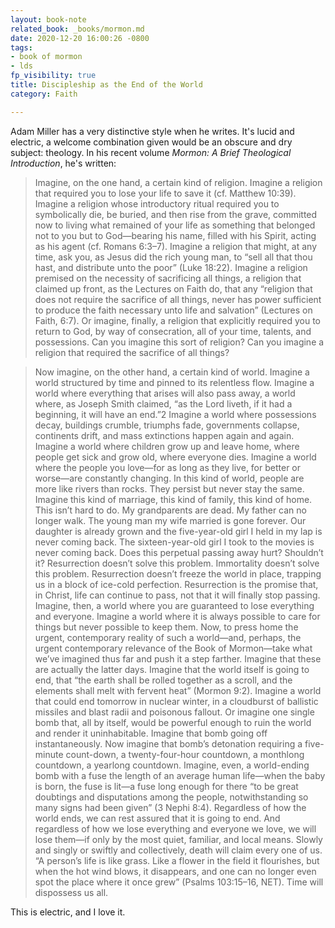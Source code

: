```yaml
---
layout: book-note
related_book: _books/mormon.md
date: 2020-12-20 16:00:26 -0800
tags:
- book of mormon
- lds
fp_visibility: true
title: Discipleship as the End of the World
category: Faith

---
```

Adam Miller has a very distinctive style when he writes. It's lucid and electric, a welcome combination given would be an obscure and dry subject: theology. In his recent volume _Mormon: A Brief Theological Introduction_, he's written:

> Imagine, on the one hand, a certain kind of religion. Imagine a religion that required you to lose your life to save it (cf. Matthew 10:39). Imagine a religion whose introductory ritual required you to symbolically die, be buried, and then rise from the grave, committed now to living what remained of your life as something that belonged not to you but to God—bearing his name, filled with his Spirit, acting as his agent (cf. Romans 6:3–7). Imagine a religion that might, at any time, ask you, as Jesus did the rich young man, to “sell all that thou hast, and distribute unto the poor” (Luke 18:22). Imagine a religion premised on the necessity of sacrificing all things, a religion that claimed up front, as the Lectures on Faith do, that any “religion that does not require the sacrifice of all things, never has power sufficient to produce the faith necessary unto life and salvation” (Lectures on Faith, 6:7). Or imagine, finally, a religion that explicitly required you to return to God, by way of consecration, all of your time, talents, and possessions. Can you imagine this sort of religion? Can you imagine a religion that required the sacrifice of all things?

> Now imagine, on the other hand, a certain kind of world. Imagine a world structured by time and pinned to its relentless flow. Imagine a world where everything that arises will also pass away, a world where, as Joseph Smith claimed, “as the Lord liveth, if it had a beginning, it will have an end.”2 Imagine a world where possessions decay, buildings crumble, triumphs fade, governments collapse, continents drift, and mass extinctions happen again and again. Imagine a world where children grow up and leave home, where people get sick and grow old, where everyone dies. Imagine a world where the people you love—for as long as they live, for better or worse—are constantly changing. In this kind of world, people are more like rivers than rocks. They persist but never stay the same. Imagine this kind of marriage, this kind of family, this kind of home. This isn’t hard to do. My grandparents are dead. My father can no longer walk. The young man my wife married is gone forever. Our daughter is already grown and the five-year-old girl I held in my lap is never coming back. The sixteen-year-old girl I took to the movies is never coming back. Does this perpetual passing away hurt? Shouldn’t it? Resurrection doesn’t solve this problem. Immortality doesn’t solve this problem. Resurrection doesn’t freeze the world in place, trapping us in a block of ice-cold perfection. Resurrection is the promise that, in Christ, life can continue to pass, not that it will finally stop passing. Imagine, then, a world where you are guaranteed to lose everything and everyone. Imagine a world where it is always possible to care for things but never possible to keep them. Now, to press home the urgent, contemporary reality of such a world—and, perhaps, the urgent contemporary relevance of the Book of Mormon—take what we’ve imagined thus far and push it a step farther. Imagine that these are actually the latter days. Imagine that the world itself is going to end, that “the earth shall be rolled together as a scroll, and the elements shall melt with fervent heat” (Mormon 9:2). Imagine a world that could end tomorrow in nuclear winter, in a cloudburst of ballistic missiles and blast radii and poisonous fallout. Or imagine one single bomb that, all by itself, would be powerful enough to ruin the world and render it uninhabitable. Imagine that bomb going off instantaneously. Now imagine that bomb’s detonation requiring a five-minute count-down, a twenty-four-hour countdown, a monthlong countdown, a yearlong countdown. Imagine, even, a world-ending bomb with a fuse the length of an average human life—when the baby is born, the fuse is lit—a fuse long enough for there “to be great doubtings and disputations among the people, notwithstanding so many signs had been given” (3 Nephi 8:4). Regardless of how the world ends, we can rest assured that it is going to end. And regardless of how we lose everything and everyone we love, we will lose them—if only by the most quiet, familiar, and local means. Slowly and singly or swiftly and collectively, death will claim every one of us. “A person’s life is like grass. Like a flower in the field it flourishes, but when the hot wind blows, it disappears, and one can no longer even spot the place where it once grew” (Psalms 103:15–16, NET). Time will dispossess us all.

This is electric, and I love it.
